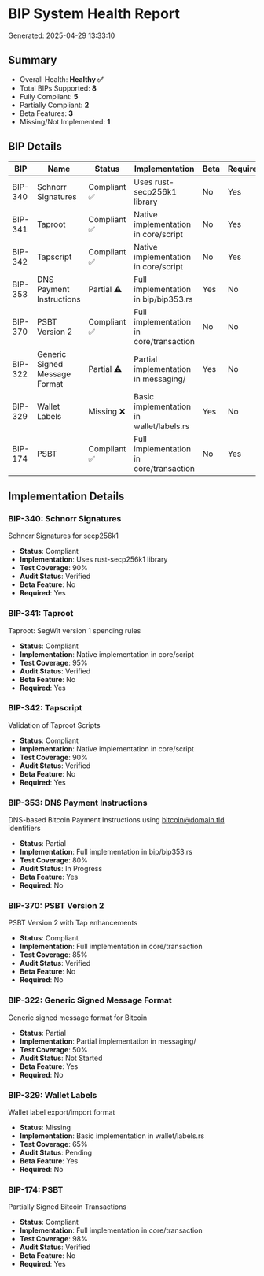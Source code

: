 # BIP System Health Report

Generated: 2025-04-29 13:33:10

## Summary

- Overall Health: **Healthy ✅**
- Total BIPs Supported: **8**
- Fully Compliant: **5**
- Partially Compliant: **2**
- Beta Features: **3**
- Missing/Not Implemented: **1**

## BIP Details

| BIP | Name | Status | Implementation | Beta | Required |
|-----|------|--------|----------------|------|----------|
| BIP-340 | Schnorr Signatures | Compliant ✅ | Uses rust-secp256k1 library | No | Yes |
| BIP-341 | Taproot | Compliant ✅ | Native implementation in core/script | No | Yes |
| BIP-342 | Tapscript | Compliant ✅ | Native implementation in core/script | No | Yes |
| BIP-353 | DNS Payment Instructions | Partial ⚠️ | Full implementation in bip/bip353.rs | Yes | No |
| BIP-370 | PSBT Version 2 | Compliant ✅ | Full implementation in core/transaction | No | No |
| BIP-322 | Generic Signed Message Format | Partial ⚠️ | Partial implementation in messaging/ | Yes | No |
| BIP-329 | Wallet Labels | Missing ❌ | Basic implementation in wallet/labels.rs | Yes | No |
| BIP-174 | PSBT | Compliant ✅ | Full implementation in core/transaction | No | Yes |

## Implementation Details

### BIP-340: Schnorr Signatures

Schnorr Signatures for secp256k1

- **Status**: Compliant
- **Implementation**: Uses rust-secp256k1 library
- **Test Coverage**: 90%
- **Audit Status**: Verified
- **Beta Feature**: No
- **Required**: Yes

### BIP-341: Taproot

Taproot: SegWit version 1 spending rules

- **Status**: Compliant
- **Implementation**: Native implementation in core/script
- **Test Coverage**: 95%
- **Audit Status**: Verified
- **Beta Feature**: No
- **Required**: Yes

### BIP-342: Tapscript

Validation of Taproot Scripts

- **Status**: Compliant
- **Implementation**: Native implementation in core/script
- **Test Coverage**: 90%
- **Audit Status**: Verified
- **Beta Feature**: No
- **Required**: Yes

### BIP-353: DNS Payment Instructions

DNS-based Bitcoin Payment Instructions using bitcoin@domain.tld identifiers

- **Status**: Partial
- **Implementation**: Full implementation in bip/bip353.rs
- **Test Coverage**: 80%
- **Audit Status**: In Progress
- **Beta Feature**: Yes
- **Required**: No

### BIP-370: PSBT Version 2

PSBT Version 2 with Tap enhancements

- **Status**: Compliant
- **Implementation**: Full implementation in core/transaction
- **Test Coverage**: 85%
- **Audit Status**: Verified
- **Beta Feature**: No
- **Required**: No

### BIP-322: Generic Signed Message Format

Generic signed message format for Bitcoin

- **Status**: Partial
- **Implementation**: Partial implementation in messaging/
- **Test Coverage**: 50%
- **Audit Status**: Not Started
- **Beta Feature**: Yes
- **Required**: No

### BIP-329: Wallet Labels

Wallet label export/import format

- **Status**: Missing
- **Implementation**: Basic implementation in wallet/labels.rs
- **Test Coverage**: 65%
- **Audit Status**: Pending
- **Beta Feature**: Yes
- **Required**: No

### BIP-174: PSBT

Partially Signed Bitcoin Transactions

- **Status**: Compliant
- **Implementation**: Full implementation in core/transaction
- **Test Coverage**: 98%
- **Audit Status**: Verified
- **Beta Feature**: No
- **Required**: Yes
